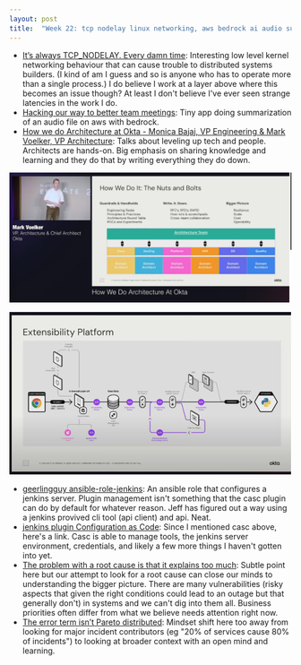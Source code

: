 ```yaml
---
layout: post
title:  "Week 22: tcp nodelay linux networking, aws bedrock ai audio summary, okta architecture documentation, jenkins casc ansible, production richardcook incidentresponse"
---
```


* [It’s always TCP_NODELAY. Every damn time](https://brooker.co.za/blog/2024/05/09/nagle.html): Interesting low level kernel networking behaviour that can cause trouble to distributed systems builders. (I kind of am I guess and so is anyone who has to operate more than a single process.) I do believe I work at a layer above where this becomes an issue though? At least I don't believe I've ever seen strange latencies in the work I do.
* [Hacking our way to better team meetings](https://www.allthingsdistributed.com/2024/05/hacking-our-way-to-better-team-meetings.html): Tiny app doing summarization of an audio file on aws with bedrock.
* [How we do Architecture at Okta - Monica Bajaj, VP Engineering & Mark Voelker, VP Architecture](https://www.youtube.com/watch?v=asoVNjGoFOM): Talks about leveling up tech and people. Architects are hands-on. Big emphasis on sharing knowledge and learning and they do that by writing everything they do down.

![Okta architecture team structure, responsibilities](/assets/2024/okta_architecture_1.png)

![Okta architecture diagram request lifecycle with extensibility framework](/assets/2024/okta_architecture_2.png)

* [geerlingguy ansible-role-jenkins](https://github.com/geerlingguy/ansible-role-jenkins/tree/master): An ansible role that configures a jenkins server. Plugin management isn't something that the casc plugin can do by default for whatever reason. Jeff has figured out a way using a jenkins provived cli tool (api client) and api. Neat.
* [jenkins plugin Configuration as Code](https://plugins.jenkins.io/configuration-as-code/): Since I mentioned casc above, here's a link. Casc is able to manage tools, the jenkins server environment, credentials, and likely a few more things I haven't gotten into yet.
* [The problem with a root cause is that it explains too much](https://surfingcomplexity.blog/2024/05/26/the-problem-with-a-root-cause-is-that-it-explains-too-much/): Subtle point here but our attempt to look for a root cause can close our minds to understanding the bigger picture. There are many vulnerabilities (risky aspects that given the right conditions could lead to an outage but that generally don't) in systems and we can't dig into them all. Business priorities often differ from what we believe needs attention right now.
* [The error term isn’t Pareto distributed](https://surfingcomplexity.blog/2024/05/25/the-error-term-isnt-pareto-distributed/): Mindset shift here too away from looking for major incident contributors (eg "20% of services cause 80% of incidents") to looking at broader context with an open mind and learning.
